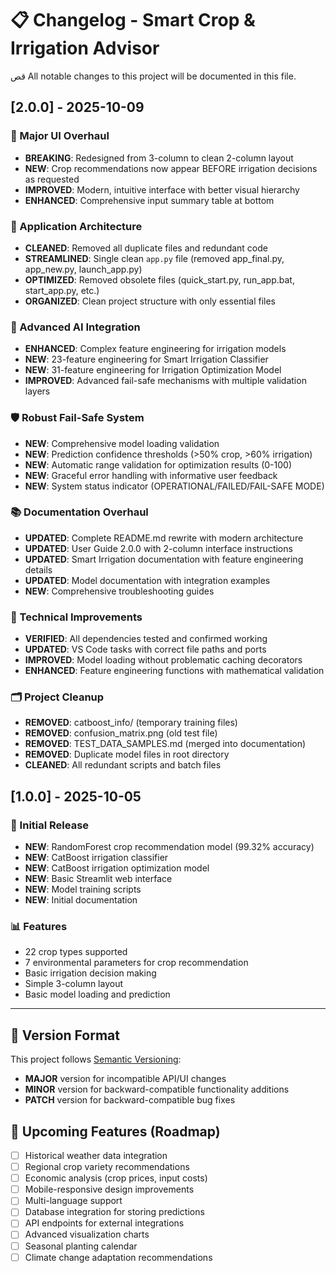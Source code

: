 # 📋 Changelog - Smart Crop & Irrigation Advisor
قص
All notable changes to this project will be documented in this file.

## [2.0.0] - 2025-10-09

### 🎨 Major UI Overhaul
- **BREAKING**: Redesigned from 3-column to clean 2-column layout
- **NEW**: Crop recommendations now appear BEFORE irrigation decisions as requested
- **IMPROVED**: Modern, intuitive interface with better visual hierarchy
- **ENHANCED**: Comprehensive input summary table at bottom

### 🚀 Application Architecture
- **CLEANED**: Removed all duplicate files and redundant code
- **STREAMLINED**: Single clean `app.py` file (removed app_final.py, app_new.py, launch_app.py)
- **OPTIMIZED**: Removed obsolete files (quick_start.py, run_app.bat, start_app.py, etc.)
- **ORGANIZED**: Clean project structure with only essential files

### 🧠 Advanced AI Integration
- **ENHANCED**: Complex feature engineering for irrigation models
- **NEW**: 23-feature engineering for Smart Irrigation Classifier
- **NEW**: 31-feature engineering for Irrigation Optimization Model
- **IMPROVED**: Advanced fail-safe mechanisms with multiple validation layers

### 🛡️ Robust Fail-Safe System
- **NEW**: Comprehensive model loading validation
- **NEW**: Prediction confidence thresholds (>50% crop, >60% irrigation)
- **NEW**: Automatic range validation for optimization results (0-100)
- **NEW**: Graceful error handling with informative user feedback
- **NEW**: System status indicator (OPERATIONAL/FAILED/FAIL-SAFE MODE)

### 📚 Documentation Overhaul
- **UPDATED**: Complete README.md rewrite with modern architecture
- **UPDATED**: User Guide 2.0.0 with 2-column interface instructions
- **UPDATED**: Smart Irrigation documentation with feature engineering details
- **UPDATED**: Model documentation with integration examples
- **NEW**: Comprehensive troubleshooting guides

### 🔧 Technical Improvements
- **VERIFIED**: All dependencies tested and confirmed working
- **UPDATED**: VS Code tasks with correct file paths and ports
- **IMPROVED**: Model loading without problematic caching decorators
- **ENHANCED**: Feature engineering functions with mathematical validation

### 🗂️ Project Cleanup
- **REMOVED**: catboost_info/ (temporary training files)
- **REMOVED**: confusion_matrix.png (old test file)
- **REMOVED**: TEST_DATA_SAMPLES.md (merged into documentation)
- **REMOVED**: Duplicate model files in root directory
- **CLEANED**: All redundant scripts and batch files

## [1.0.0] - 2025-10-05

### 🌱 Initial Release
- **NEW**: RandomForest crop recommendation model (99.32% accuracy)
- **NEW**: CatBoost irrigation classifier
- **NEW**: CatBoost irrigation optimization model
- **NEW**: Basic Streamlit web interface
- **NEW**: Model training scripts
- **NEW**: Initial documentation

### 📊 Features
- 22 crop types supported
- 7 environmental parameters for crop recommendation
- Basic irrigation decision making
- Simple 3-column layout
- Basic model loading and prediction

---

## 📝 Version Format
This project follows [Semantic Versioning](https://semver.org/):
- **MAJOR** version for incompatible API/UI changes
- **MINOR** version for backward-compatible functionality additions  
- **PATCH** version for backward-compatible bug fixes

## 🚀 Upcoming Features (Roadmap)
- [ ] Historical weather data integration
- [ ] Regional crop variety recommendations
- [ ] Economic analysis (crop prices, input costs)
- [ ] Mobile-responsive design improvements
- [ ] Multi-language support
- [ ] Database integration for storing predictions
- [ ] API endpoints for external integrations
- [ ] Advanced visualization charts
- [ ] Seasonal planting calendar
- [ ] Climate change adaptation recommendations